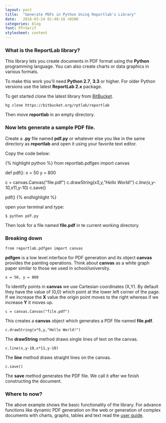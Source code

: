 ```yaml
---
layout: post
title:  "Generate PDFs in Python Using Reportlab's Library"
date:   2016-03-24 01:40:18 +0200
categories: blog
font: PT+Serif
stylesheet: content
---
```

### What is the ReportLab library?
This library lets you create documents in PDF format using the **Python** programming language. You can also create charts or data graphics in various formats.

To make this work you'll need **Python 2.7**, **3.3** or higher. For older Python versions use the latest **ReportLab 2.x** package.

To get started clone the latest library from [BitBucket][repo].

```
hg clone https://bitbucket.org/rptlab/reportlab
```

Then move **reportlab** in an empty directory.

### Now lets generate a sample PDF file.

Create a **.py** file named **pdf.py** or whatever else you like in the same directory as **reportlab** and open it using your favorite text editor.

Copy the code below:

{% highlight python %}
from reportlab.pdfgen import canvas

def pdf():
  x = 50
  y = 800

  c = canvas.Canvas("file.pdf")
  c.drawString(x*5,y,"Hello World!")
  c.line(x,y-10,x*11,y-10)
  c.save()

pdf()
{% endhighlight %}

open your terminal and type:

```
$ python pdf.py
```

Then look for a file named **file.pdf** in te current working directory.

### Breaking down

`from reportlab.pdfgen import canvas`

**pdfgen** is a low level interface for PDF generation and its object **canvas** provides the painting operations. Think about **canvas** as a white graph paper similar to those we used in school/university.

`x = 50, y = 800`

To identify points in **canvas** we use Cartesian coordinates (X,Y). By default they have the value of (0,0) which point at the lower left corner of the page. If we increase the **X** value the origin point moves to the right whereas if we increase **Y** it moves up.

`c = canvas.Canvas("file.pdf")`

This creates a **canvas** object which generates a PDF file named **file.pdf**.

`c.drawString(x*5,y,"Hello World!")`

The **drawString** method draws single lines of text on the canvas.

`c.line(x,y-10,x*11,y-10)`

The **line** method draws straight lines on the canvas.

`c.save()`

The **save** method generates the PDF file. We call it after we finish constructing the document.

### Where to now?

The above example shows the basic functionality of the library. For advance functions like dynamic PDF generation on the web or generation of complex documents with charts, graphs, tables and text read the [user guide][user-guide].

[repo]: https://bitbucket.org/rptlab/reportlab
[user-guide]: http://www.reportlab.com/docs/reportlab-userguide.pdf
